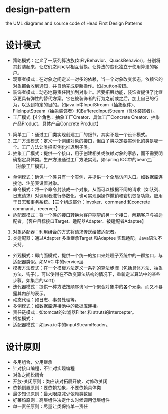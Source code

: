 # design-pattern
the UML diagrams and source code of Head First Design Patterns

# 设计模式
- 策略模式：定义了一系列算法族(如FlyBehavior、QuackBehavior)，分别将其封装起来，让它们之间可以相互替换。让算法的变化独立于使用算法的客户。
- 观察者模式：在对象之间定义一对多的依赖，当一个对象改变状态，依赖它的对象都会收到通知，并自动完成更新操作。如Jbutton按钮。
- 装饰者模式：动态地将责任附加到对象上。若要拓展功能，装饰者提供了比继承更具有弹性的替代方案。它在被装饰者的行为之前或之后，加上自己的行为，以达到特定的目的。如java.io中InputStream（抽象组件）、FileInputStream（抽象装饰者）和BufferedInputStream（具体装饰者）。
- 工厂模式【4个角色：抽象工厂Creator、具体工厂Concrete Creator、抽象产品Product、具体产品Concrete Product】
1. 简单工厂：通过工厂类实现创建工厂的细节。其实不是一个设计模式。
2. 工厂方法模式：定义一个创建对象的接口，但由子类决定要实例化的类是哪一个。工厂方法让类把实例化推迟到子类。
2. 抽象工厂模式：提供一个接口，用于创建相关或依赖对象的家族，而不需要明确指定具体类。生产方法通过工厂方法实现。如spring IOC中的bean工厂（抽象工厂模式）。
- 单例模式：确保一个类只有一个实例，并提供一个全局访问入口。如数据库连接池、注册表设置对象。
- 命令模式：将一个命令封装成一个对象，从而可以根据不同的请求（如队列、日志请求）对调用者进行参数化，也可实现误操作撤销和宕机恢复功能。应用于日志和事务系统。【三个组成部分：invoker、command 和concrete command、recerver】
- 适配器模式：将一个类的接口转换为客户期望的另一个接口，解耦客户与被适配者。【客户目标接口Target、适配器Adapter、被适配者Adaptee】
1. 对象适配器：利用组合的方式将请求传送给被适配者。
2. 类适配器：通过Adapter 多重继承Target 和Adaptee 实现适配。Java语法不支持。
- 外观模式：即门面模式，提供一个统一的接口来处理子系统中的一群接口，与适配器类似。如MVC 中的service层
- 模板方法模式：在一个模板方法定义一系列的算法步骤（包括具体方法、抽象方法、钩子）。可以使得在不改变算法结构的情况下，重新定义算法中的某些步骤。如集合的sort()
- 迭代器模式：提供一种方法按顺序访问一个聚合对象中的各个元素，而又不暴露其内部的表示。
- 动态代理：如日志、事务处理等。
- 多例模式：如数据库连接池中的数据库连接。
- 责任链模式：如tomcat的过滤器Filter 和 struts的intercepter。
- 桥接模式：
- 适配器模式：如java.io中的inputStreamReader。

# 设计原则
- 多用组合，少用继承
- 针对接口编程，不针对实现编程
- 对象之间松耦合
- 开放-关闭原则：类应该对拓展开放，对修改关闭
- 依赖倒置原则：要依赖抽象，不要依赖具体类
- 最少知识原则：最大限度减少依赖类数目
- 好莱坞原则：高层组件决定什么时候调用低层组件
- 单一责任原则：尽量让类保持单一责任
